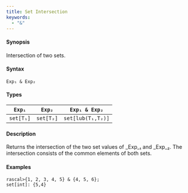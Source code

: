 ```yaml
---
title: Set Intersection
keywords:
  - "&"
---
```


#### Synopsis

Intersection of two sets.

#### Syntax

`Exp₁ & Exp₂`

#### Types


| `Exp₁`    |  `Exp₂`      | `Exp₁ & Exp₂`      |
| --- | --- | --- |
| `set[T₁]` |  `set[T₂]`   | `set[lub(T₁,T₂)]`  |


#### Description

Returns the intersection of the two set values of _Exp_₁ and _Exp_₂.
The intersection consists of the common elements of both sets.

#### Examples


```rascal-shell 
rascal>{1, 2, 3, 4, 5} & {4, 5, 6};
set[int]: {5,4}
```


